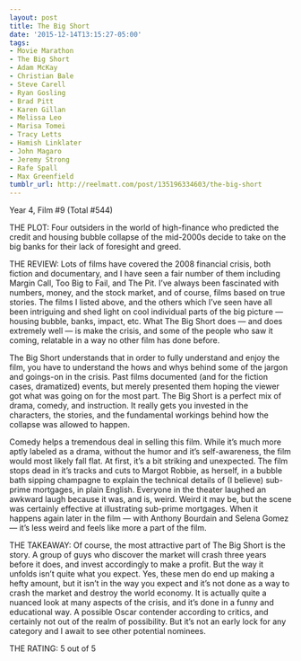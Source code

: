 ```yaml
---
layout: post
title: The Big Short
date: '2015-12-14T13:15:27-05:00'
tags:
- Movie Marathon
- The Big Short
- Adam McKay
- Christian Bale
- Steve Carell
- Ryan Gosling
- Brad Pitt
- Karen Gillan
- Melissa Leo
- Marisa Tomei
- Tracy Letts
- Hamish Linklater
- John Magaro
- Jeremy Strong
- Rafe Spall
- Max Greenfield
tumblr_url: http://reelmatt.com/post/135196334603/the-big-short
---
```

Year 4, Film #9 (Total #544)

THE PLOT: Four outsiders in the world of high-finance who predicted the credit and housing bubble collapse of the mid-2000s decide to take on the big banks for their lack of foresight and greed.

THE REVIEW: Lots of films have covered the 2008 financial crisis, both fiction and documentary, and I have seen a fair number of them including Margin Call, Too Big to Fail, and The Pit. I’ve always been fascinated with numbers, money, and the stock market, and of course, films based on true stories. The films I listed above, and the others which I’ve seen have all been intriguing and shed light on cool individual parts of the big picture — housing bubble, banks, impact, etc. What The Big Short does — and does extremely well — is make the crisis, and some of the people who saw it coming, relatable in a way no other film has done before.

The Big Short understands that in order to fully understand and enjoy the film, you have to understand the hows and whys behind some of the jargon and goings-on in the crisis. Past films documented (and for the fiction cases, dramatized) events, but merely presented them hoping the viewer got what was going on for the most part. The Big Short is a perfect mix of drama, comedy, and instruction. It really gets you invested in the characters, the stories, and the fundamental workings behind how the collapse was allowed to happen.

Comedy helps a tremendous deal in selling this film. While it’s much more aptly labeled as a drama, without the humor and it’s self-awareness, the film would most likely fall flat. At first, it’s a bit striking and unexpected. The film stops dead in it’s tracks and cuts to Margot Robbie, as herself, in a bubble bath sipping champagne to explain the technical details of (I believe) sub-prime mortgages, in plain English. Everyone in the theater laughed an awkward laugh because it was, and is, weird. Weird it may be, but the scene was certainly effective at illustrating sub-prime mortgages. When it happens again later in the film — with Anthony Bourdain and Selena Gomez — it’s less weird and feels like more a part of the film.

THE TAKEAWAY: Of course, the most attractive part of The Big Short is the story. A group of guys who discover the market will crash three years before it does, and invest accordingly to make a profit. But the way it unfolds isn’t quite what you expect. Yes, these men do end up making a hefty amount, but it isn’t in the way you expect and it’s not done as a way to crash the market and destroy the world economy. It is actually quite a nuanced look at many aspects of the crisis, and it’s done in a funny and educational way. A possible Oscar contender according to critics, and certainly not out of the realm of possibility. But it’s not an early lock for any category and I await to see other potential nominees.

THE RATING: 5 out of 5
